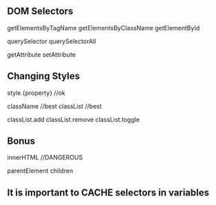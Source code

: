 DOM Selectors
--------------
getElementsByTagName
getElementsByClassName
getElementById

querySelector
querySelectorAll

getAttribute
setAttribute

## Changing Styles
style.{property} //ok

className //best
classList //best

classList.add
classList.remove
classList.toggle

## Bonus
innerHTML //DANGEROUS

parentElement
children

## It is important to CACHE selectors in variables
